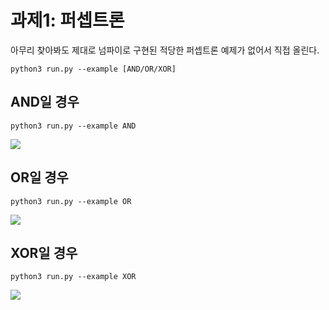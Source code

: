 # 과제1: 퍼셉트론

아무리 찾아봐도 제대로 넘파이로 구현된 적당한 퍼셉트론 예제가 없어서 직접 올린다.

```
python3 run.py --example [AND/OR/XOR]
```

## AND일 경우
```
python3 run.py --example AND
```
![](./AND.gif)

## OR일 경우
```
python3 run.py --example OR
```
![](./OR.gif)

## XOR일 경우
```
python3 run.py --example XOR
```
![](./XOR.gif)
